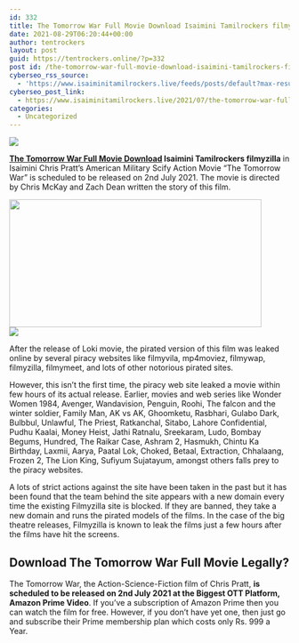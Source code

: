 ```yaml
---
id: 332
title: The Tomorrow War Full Movie Download Isaimini Tamilrockers filmyzilla
date: 2021-08-29T06:20:44+00:00
author: tentrockers
layout: post
guid: https://tentrockers.online/?p=332
post id: /the-tomorrow-war-full-movie-download-isaimini-tamilrockers-filmyzilla/
cyberseo_rss_source:
  - 'https://www.isaiminitamilrockers.live/feeds/posts/default?max-results=150&start-index=1'
cyberseo_post_link:
  - https://www.isaiminitamilrockers.live/2021/07/the-tomorrow-war-full-movie-download.html
categories:
  - Uncategorized
---
```

<div class="media_block">
  <img src="https://1.bp.blogspot.com/-y9T7-wzxkmI/YN3jpyuV0MI/AAAAAAAAA-g/oXRp1jatNuclz3k7A8tL-sE8iume-C1yQCLcBGAsYHQ/s72-w453-h230-c/war.jpg" class="media_thumbnail" />
</div>

<meta content="The Tomorrow War Full Movie Download Isaimini Tamilrockers filmyzilla in Isaimini Chris Pratt’s American Military Scify Action Movie “The ..." name="twitter:description" />

  


<center>
</center>

**[The Tomorrow War Full Movie Download](https://www.tamilrockers.co.nz/the-tomorrow-war-full-movie-download-in-isaimini/) Isaimini Tamilrockers filmyzilla** in Isaimini Chris Pratt’s American Military Scify Action Movie “The Tomorrow War” is scheduled to be released on 2nd July 2021.&nbsp;The movie is directed by Chris McKay and Zach Dean written the story of this film.

<div class="separator">
  <a href="https://www.tamilrockers.co.nz/the-tomorrow-war-full-movie-download-in-isaimini/"><img loading="lazy" border="0" data-original-height="1125" data-original-width="2000" height="230" src="https://1.bp.blogspot.com/-y9T7-wzxkmI/YN3jpyuV0MI/AAAAAAAAA-g/oXRp1jatNuclz3k7A8tL-sE8iume-C1yQCLcBGAsYHQ/w453-h230/war.jpg" width="453" /></a>
</div>



<div class="separator">
  <a href="https://www.tamilrockers.co.nz/the-tomorrow-war-tamil-dubbed-movie-download-tamilrockers/"><img border="0" data-original-height="250" data-original-width="300" src="https://1.bp.blogspot.com/-nfbzYVobUik/YMlpOerzdgI/AAAAAAAAA3Y/aAupsOUs_WMY6Lv7R1OtZhI6OqaRh-YAwCPcBGAYYCw/s0/e854879156f0849f3d27a89db88ed039.png" /></a>
</div>

After the release of&nbsp;Loki movie, the pirated version of this film was leaked online by several piracy websites like&nbsp;filmyvila, mp4moviez, filmywap, filmyzilla, filmymeet, and lots of other notorious pirated sites.

However, this isn’t the first time, the piracy web site leaked a movie within few hours of its actual release. Earlier, movies and web series like Wonder Women 1984, Avenger, Wandavision, Penguin, Roohi, The falcon and the winter soldier, Family Man, AK vs AK, Ghoomketu, Rasbhari, Gulabo Dark, Bulbbul, Unlawful, The Priest, Ratkanchal, Sitabo, Lahore Confidential, Pudhu Kaalai, Money Heist, Jathi Ratnalu, Sreekaram, Ludo, Bombay Begums, Hundred, The Raikar Case, Ashram 2, Hasmukh, Chintu Ka Birthday, Laxmii, Aarya, Paatal Lok, Choked, Betaal, Extraction, Chhalaang, Frozen 2, The Lion King, Sufiyum Sujatayum, amongst others falls prey to the piracy websites.

A lots of strict actions against the site have been taken in the past but it has been found that the team behind the site appears with a new domain every time the existing Filmyzilla site is blocked.&nbsp;If they are banned, they take a new domain and runs the pirated models of the films. In the case of the big theatre releases, Filmyzilla is known to leak the films just a few hours after the films have hit the screens.

## Download The Tomorrow War Full Movie Legally?

The Tomorrow War, the Action-Science-Fiction film of Chris Pratt,&nbsp;**is scheduled to be released on 2nd July 2021 at the Biggest OTT Platform, Amazon Prime Video**. If you’ve a subscription of Amazon Prime then you can watch the film for free. However, if you don’t have yet one, then just go and subscribe their Prime membership plan which costs only Rs. 999 a Year.

<center>
</center>